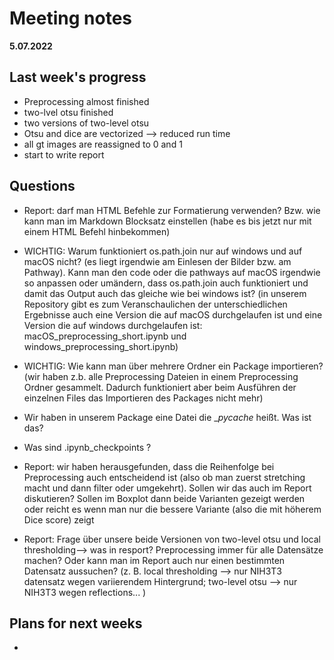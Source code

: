# Meeting notes
**5.07.2022**
## Last week's progress
- Preprocessing almost finished
- two-lvel otsu finished
- two versions of two-level otsu
- Otsu and dice are vectorized --> reduced run time
- all gt images are reassigned to 0 and 1
- start to write report

## Questions
- Report: darf man HTML Befehle zur Formatierung verwenden? Bzw. wie kann man im Markdown Blocksatz einstellen (habe es bis jetzt nur mit einem HTML Befehl hinbekommen)

- WICHTIG: Warum funktioniert os.path.join nur auf windows und auf macOS nicht? (es liegt irgendwie am Einlesen der Bilder bzw. am Pathway). Kann man den code oder die pathways auf macOS irgendwie so anpassen oder umändern, dass os.path.join auch funktioniert und damit das Output auch das gleiche wie bei windows ist?
(in unserem Repository gibt es zum Veranschaulichen der unterschiedlichen Ergebnisse auch eine Version die auf macOS durchgelaufen ist und eine Version die auf windows durchgelaufen ist: macOS_preprocessing_short.ipynb und windows_preprocessing_short.ipynb)

- WICHTIG: Wie kann man über mehrere Ordner ein Package importieren? (wir haben z.b. alle Preprocessing Dateien in einem Preprocessing Ordner gesammelt. Dadurch funktioniert aber beim Ausführen der einzelnen Files das Importieren des Packages nicht mehr) 

- Wir haben in unserem Package eine Datei die __pycache_ heißt. Was ist das?
- Was sind .ipynb_checkpoints ? 

- Report: wir haben herausgefunden, dass die Reihenfolge bei Preprocessing auch entscheidend ist (also ob man zuerst stretching macht und dann filter oder umgekehrt). Sollen wir das auch im Report diskutieren? Sollen im Boxplot dann beide Varianten gezeigt werden oder reicht es wenn man nur die bessere Variante (also die mit höherem Dice score) zeigt

- Report: Frage über unsere beide Versionen von two-level otsu und local thresholding--> was in resport? Preprocessing immer für alle Datensätze machen? Oder kann man im Report auch nur einen bestimmten Datensatz aussuchen? (z. B. local thresholding --> nur NIH3T3 datensatz wegen variierendem Hintergrund; two-level otsu --> nur NIH3T3 wegen reflections... )

## Plans for next weeks
- 
